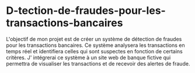 # D-tection-de-fraudes-pour-les-transactions-bancaires
L'objectif de mon projet est de créer un système de détection de fraudes pour les transactions bancaires.
Ce système analysera les transactions en temps réel et identifiera celles qui sont suspectes en fonction de certains critères.
J' intégrerai ce système à un site web de banque fictive qui permettra de visualiser les transactions et de recevoir des alertes de fraude.
